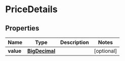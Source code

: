 
# PriceDetails

## Properties
Name | Type | Description | Notes
------------ | ------------- | ------------- | -------------
**value** | [**BigDecimal**](BigDecimal.md) |  |  [optional]



